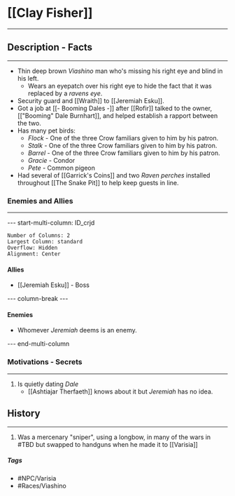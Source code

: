 # [[Clay Fisher]] 
---
## Description - Facts
---
- Thin deep brown *Viashino* man who's missing his right eye and blind in his left.
	- Wears an eyepatch over his right eye to hide the fact that it was replaced by a *ravens eye*.
- Security guard and [[Wraith]] to [[Jeremiah Esku]].
- Got a job at [[- Booming Dales -]] after [[Rofir]] talked to the owner, [["Booming" Dale Burnhart]], and helped establish a rapport between the two.
- Has many pet birds:
	- *Flock* - One of the three Crow familiars given to him by his patron. 
	- *Stalk* - One of the three Crow familiars given to him by his patron.
	- *Barrel* - One of the three Crow familiars given to him by his patron.
	- *Gracie* - Condor
	- *Pete* - Common pigeon
- Had several of [[Garrick's Coins]] and two *Raven perches* installed throughout [[The Snake Pit]] to help keep guests in line.

### Enemies and Allies
---
--- start-multi-column: ID_crjd
```column-settings
Number of Columns: 2
Largest Column: standard
Overflow: Hidden
Alignment: Center
```

#### Allies
- [[Jeremiah Esku]] - Boss

--- column-break ---
#### Enemies
- Whomever *Jeremiah* deems is an enemy.

--- end-multi-column
### Motivations - Secrets
---
1. Is quietly dating *Dale*
	- [[Ashtiajar Therfaeth]] knows about it but *Jeremiah* has no idea.

## History
---
1. Was a mercenary "sniper", using a longbow, in many of the wars in #TBD but swapped to handguns when he made it to [[Varisia]]

##### Tags
- #NPC/Varisia
- #Races/Viashino 